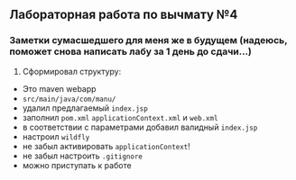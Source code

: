## Лабораторная работа по вычмату №4

### Заметки сумасшедшего для меня же в будущем (надеюсь, поможет снова написать лабу за 1 день до сдачи...)

1. Сформировал структуру: 
- Это maven webapp
- `src/main/java/com/manu/`
- удалил предлагаемый `index.jsp`
- заполнил `pom.xml` `applicationContext.xml` и `web.xml`
- в соответствии с параметрами добавил валидный `index.jsp`
- настроил `wildfly`
- не забыл активировать `applicationContext`!
- не забыл настроить `.gitignore`
- можно приступать к работе
